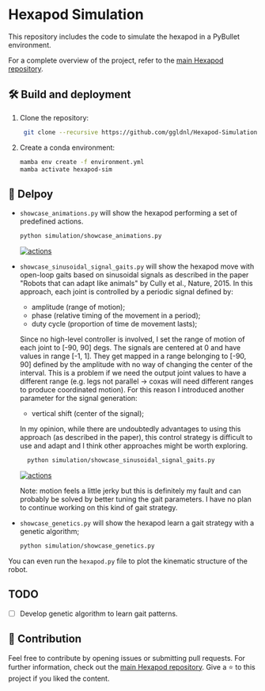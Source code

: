 # Hexapod Simulation

This repository includes the code to simulate the hexapod in a PyBullet environment. 

For a complete overview of the project, refer to the [main Hexapod repository](https://github.com/ggldnl/Hexapod).

## 🛠️ Build and deployment

1. Clone the repository:

   ```bash
    git clone --recursive https://github.com/ggldnl/Hexapod-Simulation.git
    ```
2. Create a conda environment:

    ```bash
    mamba env create -f environment.yml
    mamba activate hexapod-sim
    ```

## 🚀 Delpoy

- `showcase_animations.py` will show the hexapod performing a set of predefined actions.

   ```bash
   python simulation/showcase_animations.py
   ```
  
    [![actions](https://img.youtube.com/vi/msuydRaIWuU/0.jpg)](https://www.youtube.com/watch?v=msuydRaIWuU)

- `showcase_sinusoidal_signal_gaits.py` will show the hexapod move with open-loop gaits based on sinusoidal signals as described in the paper "Robots that can adapt like animals" by Cully et al., Nature, 2015.
  In this approach, each joint is controlled by a periodic signal defined by:
  - amplitude (range of motion);
  - phase (relative timing of the movement in a period);
  - duty cycle (proportion of time de movement lasts);

  Since no high-level controller is involved, I set the range of motion of each joint to [-90, 90] degs. The signals are centered at 0 and have values in range [-1, 1]. They get mapped in a range belonging to [-90, 90] defined by the amplitude with no way of changing the center of the interval. This is a problem if we need the output joint values to have a different range (e.g. legs not parallel -> coxas will need different ranges to produce coordinated motion). For this reason I introduced another parameter for the signal generation:
  - vertical shift (center of the signal);

  In my opinion, while there are undoubtedly advantages to using this approach (as described in the paper), this control strategy is difficult to use and adapt and I think other approaches might be worth exploring.

   ```bash
     python simulation/showcase_sinusoidal_signal_gaits.py
   ```
  
  [![actions](https://img.youtube.com/vi/W5BeiLtARxg/0.jpg)](https://www.youtube.com/watch?v=W5BeiLtARxg)

  Note: motion feels a little jerky but this is definitely my fault and can probably be solved by better tuning the gait parameters. I have no plan to continue working on this kind of gait strategy. 

- `showcase_genetics.py` will show the hexapod learn a gait strategy with a genetic algorithm;

   ```bash
   python simulation/showcase_genetics.py
   ```

You can even run the `hexapod.py` file to plot the kinematic structure of the robot.

## TODO

- [ ] Develop genetic algorithm to learn gait patterns.

## 🤝 Contribution

Feel free to contribute by opening issues or submitting pull requests. For further information, check out the [main Hexapod repository](https://github.com/ggldnl/Hexapod). Give a ⭐️ to this project if you liked the content.
